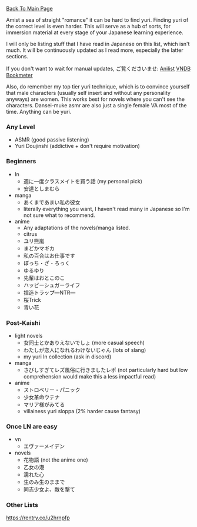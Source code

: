 [Back To Main Page](https://imoutosarehot.github.io/TheYuriWay/)

Amist a sea of straight "romance" it can be hard to find yuri. Finding yuri of the correct level is even harder. This will serve as a hub of sorts, for immersion material at every stage of your Japanese learning experience. 

I will only be listing stuff that I have read in Japanese on this list, which isn't much. It will be continuously updated as I read more, especially the latter sections.

If you don't want to wait for manual updates, ご覧くださいませ:
[Anilist](https://anilist.co/user/fumofumo18/)
[VNDB](https://vndb.org/u288214)
[Bookmeter](https://bookmeter.com/users/1536070)

Also, do remember my top tier yuri technique, which is to convince yourself that male characters (usually self insert and without any personality anyways) are women. This works best for novels where you can't see the characters. Dansei-muke asmr are also just a single female VA most of the time. Anything can be yuri.
### Any Level 
- ASMR (good passive listening)
- Yuri Doujinshi (addictive + don't require motivation)
### Beginners
- ln
	- 週に一度クラスメイトを買う話 (my personal pick)
	- 安達としまむら
- manga
	- あくまであまい私の彼女
	- literally everything you want, I haven't read many in Japanese so I'm not sure what to recommend.
- anime
	- Any adaptations of the novels/manga listed.
	- citrus
	- ユリ熊嵐
	- まどかマギカ
	- 私の百合はお仕事です
	- ぼっち・ざ・ろっく
	- ゆるゆり
	- 先輩はおとこのこ
	- ハッピーシュガーライフ
	- 捏造トラップ―NTR―
	- 桜Trick
	- 青い花
### Post-Kaishi
- light novels
	- 女同士とかありえないでしょ (more casual speech)
	- わたしが恋人になれるわけないじゃん (lots of slang)
	- my yuri ln collection (ask in discord)
- manga 
	- さびしすぎてレズ風俗に行きましたレポ (not particularly hard but low comprehension would make this a less impactful read)
- anime 
	- ストロベリー・パニック
	- 少女革命ウテナ
	- マリア様がみてる
	- villainess yuri sloppa (2% harder cause fantasy)
### Once LN are easy
- vn
	- エヴァーメイデン
- novels 
	- 花物語 (not the anime one)
	- 乙女の港
	- 濡れた心
	- 生のみ生のままで
	- 同志少女よ、敵を撃て

### Other Lists

https://rentry.co/u2hrnpfp
